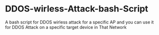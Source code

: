 # DDOS-wirless-Attack-bash-Script
A bash script for DDOS wirless attack for a specific AP and you can use it for DDOS Attack on a specific target device in That Network
